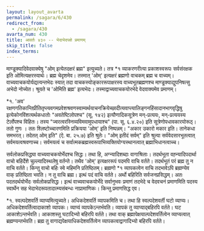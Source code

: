 ```yaml
---
layout: layout_avarta
permalink: /sagara/6/430
redirect_from:
  - /sagara/430
avarta_num: 430
title: आवर्तः ४३० -- भेदाभेदपक्षे प्रमाणम्
skip_title: false
index_terms: 
---
```


माण्डूक्यादिवेदवाक्येषु "ओम्
इत्येतदक्षरं ब्रह्म" इत्युच्यते। तत्र *१ व्याकरणरीत्या प्रकाशस्वरूपः सर्वसंरक्षक इति ओमित्यक्षरस्यार्थः। ब्रह्म चेदृशमेव। तस्मात् 'ओम्'
इत्यक्षरं ब्रह्मणो वाचकम् ब्रह्म च वाच्यम्। वाच्यवाचकयोर्यद्यत्यन्तभेदः
स्यात् तदा वाचकस्योङ्काररूपाक्षरस्य वाच्यभूतब्रह्मणश्च माण्डूक्याद्युपनिषत्सु अभेदो नोच्येत। श्रूयते च 'ओमिति ब्रह्म' इत्यभेदः। तस्माद्वाच्यवाचकयोरभेदे वेदवाक्यमेव प्रमाणम्।

<div class="footnote" markdown="1">
*१. 'अव' रक्षणगतिकान्तिप्रीतितृप्त्यवगमप्रवेशश्रवणस्वाम्यर्थयाचनक्रियेच्छादीत्यवाप्त्यालिङ्गनहिंसादानभागवृद्धिषु इत्येकोनविंशत्यर्थकधातोः
"अवतेष्टिलोपश्च"
(सू. १४२) इत्यौणादिकसूत्रेण मन्-प्रत्ययः, मन्-प्रत्ययस्य टेर्लोपश्च विहितः। तस्य
"ज्वरत्वरस्निव्यविमवामुपधायाश्च" (पा. सू. ६.४.२०) इति सूत्रेणोपधावकारयोरूठ्।
ततो गुणः
। ततः श्लिष्टोच्चारणमिति प्रक्रियया 'ओम्' इति निष्पन्नम्। "अकार
उकारो मकार इति। तानेकधा समभरत्। तदेतत् ओम् इति" (ऐ. बा. २५.७)
इति श्रुतेः। "ओम् इतीदं सर्वम्" इति श्रुत्या सर्ववेदसारभूतत्वात् सर्वमयत्वश्रवणाच्च।
सर्वमयत्वं च सर्वात्मकब्रह्मस्वरूपाभिव्यक्तियोग्यस्थानत्वात् ब्रह्माभिधानत्वाच्च।
</div>

सर्वलोकप्रसिद्ध्या वाच्यवाचकयोर्भेदश्च सिद्धः। तथा हि, अग्न्यादिशब्दाः
वागाश्रिताः। तदर्थभूता वह्न्यादिपदार्था वाचो बहिर्देशे चुल्ल्यादिस्थलेषु
वर्तन्ते। तथैव 'ओम्' इत्यक्षररूपं पदमपि वाचि वर्तते। तदर्थभूतं परं ब्रह्म तु न
वाचि वर्तते। किन्तु वाचो बहिः स्वे महिमनि प्रतिष्ठितम्। ब्रह्मणो *१ व्यापकत्वेन
वाचि तदभावेऽपि ब्रह्मण्येव वाक् प्रतिष्ठिता भवति। न तु वाचि ब्रह्म। इत्थं
पदं वाचि वर्तते। अर्थो बहिरिति सर्वजनप्रसिद्धम्। अतः पदतदर्थयोर्भेदः
सर्वलोकप्रसिद्धः। इत्थं वाच्यवाचकयोर्भेदे सर्वानुभवः प्रमाणं तदभेदे च वेदवचनं प्रमाणमिति पदस्य स्वार्थेन सह भेदाभेदरूपतादात्म्यसंबन्धः नाप्रामाणिकः। किन्तु प्रमाणसिद्ध एव।

<div class="footnote" markdown="1">
*१. स्वल्पदेशवर्ति व्याप्यमित्युच्यते। अधिकदेशवर्ति व्यापकमिति च। तथा हि
स्वल्पदेशवर्ती घटो व्याप्यः। अधिकदेशवर्तित्वादाकाशो व्यापकः। व्याप्यं व्यापकेऽन्तर्भवति। व्यापकं तु व्याप्याद्बहिरपि वर्तते। घट आकाशेऽन्तर्भवति। आकाशस्तु
घटादिभ्यो बहिरपि वर्तते। तथा वाक् ब्रह्मापेक्षयाल्पदेशवर्तित्वेन व्याप्यत्वात् ब्रह्मण्यन्तर्भवति। ब्रह्म तु वागाद्यपेक्षयाधिकदेशवर्तित्वेन व्यापकत्वाद्वागादिभ्यो बहिरपि वर्तते।
</div>
